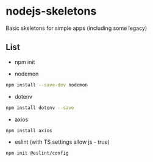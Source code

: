 # nodejs-skeletons

Basic skeletons for simple apps (including some legacy)

## List

- npm init

- nodemon

```sh
npm install --save-dev nodemon
```

- dotenv

```sh
npm install dotenv --save
```

- axios

```sh
npm install axios
```

- eslint (with TS settings allow js - true)

```sh
npm init @eslint/config
```
